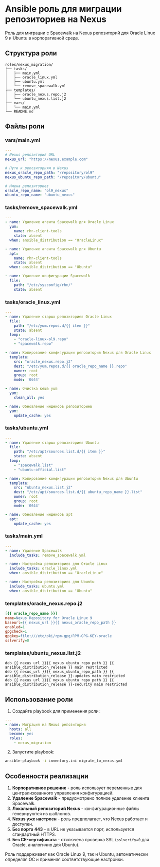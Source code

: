 # Ansible роль для миграции репозиториев на Nexus

Роль для миграции с Spacewalk на Nexus репозиторий для Oracle Linux 9 и Ubuntu в корпоративной среде.

## Структура роли

```
roles/nexus_migration/
├── tasks/
│   ├── main.yml
│   ├── oracle_linux.yml
│   ├── ubuntu.yml
│   └── remove_spacewalk.yml
├── templates/
│   ├── oracle_nexus.repo.j2
│   └── ubuntu_nexus.list.j2
├── vars/
│   └── main.yml
└── README.md
```

## Файлы роли

### vars/main.yml

```yaml
---
# Nexus репозиторий URL
nexus_url: "https://nexus.example.com"

# Пути к репозиториям в Nexus
nexus_oracle_repo_path: "/repository/ol9"
nexus_ubuntu_repo_path: "/repository/ubuntu"

# Имена репозиториев
oracle_repo_name: "ol9_nexus"
ubuntu_repo_name: "ubuntu_nexus"
```

### tasks/remove_spacewalk.yml

```yaml
---
- name: Удаление агента Spacewalk для Oracle Linux
  yum:
    name: rhn-client-tools
    state: absent
  when: ansible_distribution == "OracleLinux"

- name: Удаление агента Spacewalk для Ubuntu
  apt:
    name: rhn-client-tools
    state: absent
  when: ansible_distribution == "Ubuntu"

- name: Удаление конфигурации Spacewalk
  file:
    path: "/etc/sysconfig/rhn/"
    state: absent
```

### tasks/oracle_linux.yml

```yaml
---
- name: Удаление старых репозиториев Oracle Linux
  file:
    path: "/etc/yum.repos.d/{{ item }}"
    state: absent
  loop:
    - "oracle-linux-ol9.repo"
    - "spacewalk.repo"

- name: Копирование конфигурации репозитория Nexus для Oracle Linux
  template:
    src: "oracle_nexus.repo.j2"
    dest: "/etc/yum.repos.d/{{ oracle_repo_name }}.repo"
    owner: root
    group: root
    mode: '0644'

- name: Очистка кеша yum
  yum:
    clean_all: yes

- name: Обновление индексов репозиториев
  yum:
    update_cache: yes
```

### tasks/ubuntu.yml

```yaml
---
- name: Удаление старых репозиториев Ubuntu
  file:
    path: "/etc/apt/sources.list.d/{{ item }}"
    state: absent
  loop:
    - "spacewalk.list"
    - "ubuntu-official.list"

- name: Копирование конфигурации репозитория Nexus для Ubuntu
  template:
    src: "ubuntu_nexus.list.j2"
    dest: "/etc/apt/sources.list.d/{{ ubuntu_repo_name }}.list"
    owner: root
    group: root
    mode: '0644'

- name: Обновление индексов apt
  apt:
    update_cache: yes
```

### tasks/main.yml

```yaml
---
- name: Удаление Spacewalk
  include_tasks: remove_spacewalk.yml

- name: Настройка репозиториев для Oracle Linux
  include_tasks: oracle_linux.yml
  when: ansible_distribution == "OracleLinux"

- name: Настройка репозиториев для Ubuntu
  include_tasks: ubuntu.yml
  when: ansible_distribution == "Ubuntu"
```

### templates/oracle_nexus.repo.j2

```ini
[{{ oracle_repo_name }}]
name=Nexus Repository for Oracle Linux 9
baseurl={{ nexus_url }}{{ nexus_oracle_repo_path }}
enabled=1
gpgcheck=1
gpgkey=file:///etc/pki/rpm-gpg/RPM-GPG-KEY-oracle
sslverify=0
```

### templates/ubuntu_nexus.list.j2

```plaintext
deb {{ nexus_url }}{{ nexus_ubuntu_repo_path }} {{ ansible_distribution_release }} main restricted
deb {{ nexus_url }}{{ nexus_ubuntu_repo_path }} {{ ansible_distribution_release }}-updates main restricted
deb {{ nexus_url }}{{ nexus_ubuntu_repo_path }} {{ ansible_distribution_release }}-security main restricted
```

## Использование роли

1. Создайте playbook для применения роли:

```yaml
---
- name: Миграция на Nexus репозиторий
  hosts: all
  become: yes
  roles:
    - nexus_migration
```

2. Запустите playbook:

```bash
ansible-playbook -i inventory.ini migrate_to_nexus.yml
```

## Особенности реализации

1. **Корпоративное решение** - роль использует переменные для централизованного управления конфигурацией.
2. **Удаление Spacewalk** - предусмотрено полное удаление клиента Spacewalk.
3. **Локальный репозиторий Nexus** - конфигурационные файлы генерируются из шаблонов.
4. **Nexus уже настроен** - роль предполагает, что Nexus работает и доступен.
5. **Без порта 443** - в URL не указывается порт, используется стандартный HTTPS.
6. **Без CE-сертификата** - отключена проверка SSL (`sslverify=0` для Oracle, аналогично для Ubuntu).

Роль поддерживает как Oracle Linux 9, так и Ubuntu, автоматически определяя ОС и применяя соответствующие настройки.